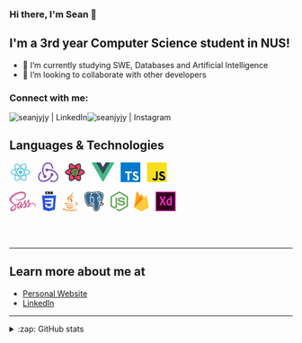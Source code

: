 ### Hi there, I'm Sean 👋

## I'm a 3rd year Computer Science student in NUS!

- 🌱 I’m currently studying SWE, Databases and Artificial Intelligence
- 🔭 I’m looking to collaborate with other developers

### Connect with me:

<!-- [<img align="left" alt="<my website>.com" src="https://raw.githubusercontent.com/iconic/open-iconic/master/svg/globe.svg" />][website] -->

[<img align="left" alt="seanjyjy | LinkedIn" src="https://img.shields.io/badge/linkedin-%230077B5.svg?&style=for-the-badge&logo=linkedin&logoColor=white" />][linkedin]
[<img align="left" alt="seanjyjy | Instagram" src="https://img.shields.io/badge/instagram-%23E4405F.svg?&style=for-the-badge&logo=instagram&logoColor=white" />][instagram]

<!-- [<img align="left" alt="seanjyjy | Medium" src="https://img.shields.io/badge/medium-%2312100E.svg?&style=for-the-badge&logo=medium&logoColor=white" />][medium] -->

<br />

## Languages & Technologies

<div>
  <a href="https://reactjs.org/" title="React"><img src="images/react.svg" height="35" width="auto" /></a>
  &nbsp;
    <a href="https://redux.js.org" title="Redux"><img src="images/redux.svg" height="35" width="auto" /></a>
  &nbsp;
  <a href="https://react-query.tanstack.com/" title="reactquery"><img src="images/reactquery.svg" height="35" width="auto" /></a>
&nbsp;  
  <a href="https://vuejs.org/" title="Vue"><img src="images/vue.svg" height="35" width="auto" /></a>
&nbsp;
    <a href="https://www.typescriptlang.org/" title="Typescript"><img src="images/typescript.svg" height="35" width="auto" /></a>
  &nbsp;
  <a href="https://www.javascript.com/" title="JavaScript"><img src="images/javascript.svg" height="35" width="auto" /></a>
  &nbsp;

<a href="https://sass-lang.com/" title="Sass"><img src="images/sass.svg" height="35" width="auto" /></a>
&nbsp;
<a href="https://github.com/topics/css" title="CSS"><img src="images/css.svg" height="35" width="auto" /></a>
&nbsp;
<a href="https://www.java.com/en/" title="Java"><img src="images/java.svg" height="35" width="auto"/></a>
&nbsp;
<a href="https://www.postgresql.org/" title="PostgreSQL"><img src="images/psql.svg" height="35" width="auto" /></a>
&nbsp;
<a href="https://nodejs.org/en/" title="NodeJs"><img src="images/nodejs.svg" height="35" width="auto" /></a>
&nbsp;
<a href="https://firebase.google.com/" title="Firebase"><img src="images/firebase.svg" height="35" width="auto" /></a>
&nbsp;
<a href="https://www.adobe.com/sea/products/xd.html" title="Adobe XD"><img src="images/adobexd.svg" height="35" width="auto" /></a>
&nbsp;

</div>

<br />
<br />

---

## Learn more about me at

- [Personal Website](https://www.seanlumjy.com/)
- [LinkedIn](https://www.linkedin.com/in/jyjy98/)

---

<details>
  
  <summary>:zap: GitHub stats</summary>
  <img alt="Sean's Github stats" src="https://github-readme-stats.vercel.app/api?username=seanjyjy&show_icons=true&theme=material-palenight&count_private=true" />
  <div><img alt="Sean's Most Used Languages" src="https://github-readme-stats.vercel.app/api/top-langs/?username=seanjyjy&langs_count=6&exclude_repo=MemorizeTutorial,Snake-Game" /></div>
</details>

<!-- [website]: <my website> -->

[instagram]: https://www.instagram.com/seanthemeh/
[linkedin]: https://www.linkedin.com/in/jyjy98/
